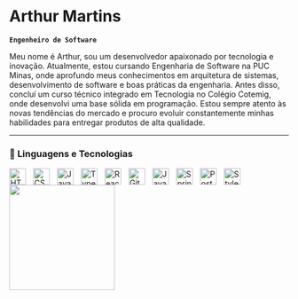 #  Arthur Martins

**`Engenheiro de Software`**

Meu nome é Arthur, sou um desenvolvedor apaixonado por tecnologia e inovação. Atualmente, estou cursando Engenharia de Software na PUC Minas, onde aprofundo meus conhecimentos em arquitetura de sistemas, desenvolvimento de software e boas práticas da engenharia. Antes disso, concluí um curso técnico integrado em Tecnologia no Colégio Cotemig, onde desenvolvi uma base sólida em programação. Estou sempre atento às novas tendências do mercado e procuro evoluir constantemente minhas habilidades para entregar produtos de alta qualidade.


---

### 🧰 Linguagens e Tecnologias 

<img align="left" alt="HTML" width="30px" style="padding-right:10px;" src="https://cdn.jsdelivr.net/gh/devicons/devicon/icons/html5/html5-original.svg"/>
<img align="left" alt="CSS" width="30px" style="padding-right:10px;" src="https://cdn.jsdelivr.net/gh/devicons/devicon/icons/css3/css3-original.svg" />
<img align="left" alt="JavaScript" width="30px" style="padding-right:10px;" src="https://cdn.jsdelivr.net/gh/devicons/devicon/icons/javascript/javascript-original.svg" />
<img align="left" alt="TypeScript" width="30px" style="padding-right:10px;" src="https://cdn.jsdelivr.net/gh/devicons/devicon/icons/typescript/typescript-original.svg" />
<img align="left" alt="React" width="30px" style="padding-right:10px;" src="https://cdn.jsdelivr.net/gh/devicons/devicon/icons/react/react-original-wordmark.svg" />
<img align="left" alt="Git" width="30px" style="padding-right:10px;" src="https://cdn.jsdelivr.net/gh/devicons/devicon/icons/git/git-original.svg" />
<img align="left" alt="Java" width="30px" style="padding-right:10px;" src="https://cdn.jsdelivr.net/gh/devicons/devicon/icons/java/java-original.svg"/>
<img align="left" alt="Spring" width="30px" style="padding-right:10px;" src="https://cdn.jsdelivr.net/gh/devicons/devicon/icons/spring/spring-original.svg" />
<img align="left" alt="PostgreSQL" width="30px" style="padding-right:10px;" src="https://cdn.jsdelivr.net/gh/devicons/devicon/icons/postgresql/postgresql-original-wordmark.svg" />
<img align="left" alt="Styled Components" width="30px" style="padding-right:10px;" src="https://styled-components.com/logo.png" />


<span style="display: inline-block;">
    <img src="https://github-readme-stats.vercel.app/api/top-langs/?username=ArthurMartinns&theme=dark&hide_border=false&include_all_commits=true&count_private=true&layout=compact" height="190"/>
</span>
